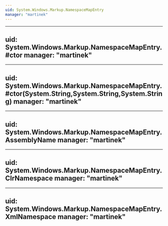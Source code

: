 ```yaml
---
uid: System.Windows.Markup.NamespaceMapEntry
manager: "martinek"
---
```


---
uid: System.Windows.Markup.NamespaceMapEntry.#ctor
manager: "martinek"
---

---
uid: System.Windows.Markup.NamespaceMapEntry.#ctor(System.String,System.String,System.String)
manager: "martinek"
---

---
uid: System.Windows.Markup.NamespaceMapEntry.AssemblyName
manager: "martinek"
---

---
uid: System.Windows.Markup.NamespaceMapEntry.ClrNamespace
manager: "martinek"
---

---
uid: System.Windows.Markup.NamespaceMapEntry.XmlNamespace
manager: "martinek"
---
